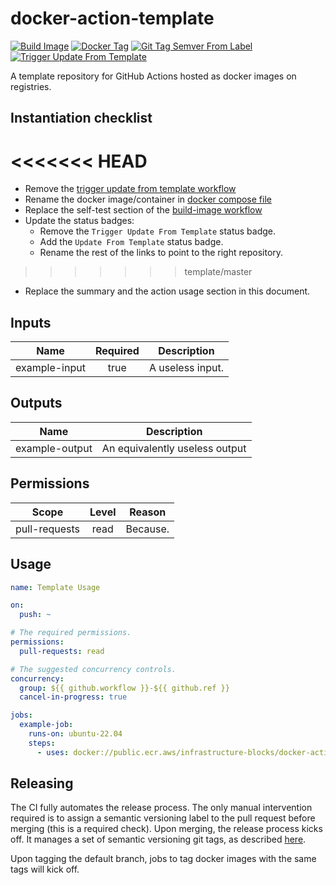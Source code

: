 # docker-action-template
[![Build Image](https://github.com/infrastructure-blocks/docker-action-template/actions/workflows/build-image.yml/badge.svg)](https://github.com/infrastructure-blocks/docker-action-template/actions/workflows/build-image.yml)
[![Docker Tag](https://github.com/infrastructure-blocks/docker-action-template/actions/workflows/docker-tag.yml/badge.svg)](https://github.com/infrastructure-blocks/docker-action-template/actions/workflows/docker-tag.yml)
[![Git Tag Semver From Label](https://github.com/infrastructure-blocks/docker-action-template/actions/workflows/git-tag-semver-from-label.yml/badge.svg)](https://github.com/infrastructure-blocks/docker-action-template/actions/workflows/git-tag-semver-from-label.yml)
[![Trigger Update From Template](https://github.com/infrastructure-blocks/docker-action-template/actions/workflows/trigger-update-from-template.yml/badge.svg)](https://github.com/infrastructure-blocks/docker-action-template/actions/workflows/trigger-update-from-template.yml)

A template repository for GitHub Actions hosted as docker images on registries.

## Instantiation checklist

<<<<<<< HEAD
=======
- Remove the [trigger update from template workflow](.github/workflows/trigger-update-from-template.yml)
- Rename the docker image/container in [docker compose file](./docker/docker-compose.yml)
- Replace the self-test section of the [build-image workflow](.github/workflows/build-image.yml)
- Update the status badges:
    - Remove the `Trigger Update From Template` status badge.
    - Add the `Update From Template` status badge.
    - Rename the rest of the links to point to the right repository.
>>>>>>> template/master
- Replace the summary and the action usage section in this document.

## Inputs

|    Name       | Required | Description      |
|:-------------:|:--------:|------------------|
| example-input |  true    | A useless input. |

## Outputs

|     Name       | Description                    |
|:--------------:|--------------------------------|
| example-output | An equivalently useless output |

## Permissions

|     Scope     | Level | Reason   |
|:-------------:|:-----:|----------|
| pull-requests | read  | Because. |

## Usage

```yaml
name: Template Usage

on:
  push: ~

# The required permissions.
permissions:
  pull-requests: read

# The suggested concurrency controls.
concurrency:
  group: ${{ github.workflow }}-${{ github.ref }}
  cancel-in-progress: true

jobs:
  example-job:
    runs-on: ubuntu-22.04
    steps:
      - uses: docker://public.ecr.aws/infrastructure-blocks/docker-action-template:v1
```

## Releasing

The CI fully automates the release process. The only manual intervention required is to assign a semantic
versioning label to the pull request before merging (this is a required check). Upon merging, the
release process kicks off. It manages a set of semantic versioning git tags,
as described [here](https://github.com/infrastructure-blocks/git-tag-semver-action).

Upon tagging the default branch, jobs to tag docker images with the same tags will kick off.
